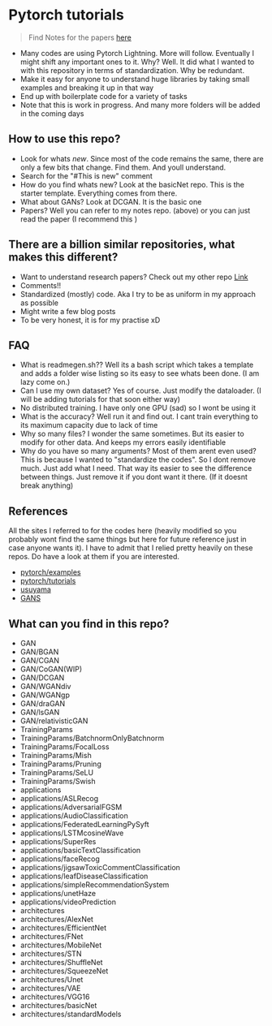 # Pytorch tutorials

> Find Notes for the papers [here](https://github.com/SubhadityaMukherjee/DLPapers)

- Many codes are using Pytorch Lightning. More will follow. Eventually I might shift any important ones to it. Why? Well. It did what I wanted to with this repository in terms of standardization. Why be redundant. 
- Make it easy for anyone to understand huge libraries by taking small examples and breaking it up in that way
- End up with boilerplate code for a variety of tasks
- Note that this is work in progress. And many more folders will be added in the coming days

## How to use this repo?

- Look for whats *new*. Since most of the code remains the same, there are only a few bits that change. Find them. And youll understand.
- Search for the "#This is new" comment
- How do you find whats new? Look at the basicNet repo. This is the starter template. Everything comes from there.
- What about GANs? Look at DCGAN. It is the basic one
- Papers? Well you can refer to my notes repo. (above) or you can just read the paper (I recommend this )

## There are a billion similar repositories, what makes this different?

- Want to understand research papers? Check out my other repo [Link](https://github.com/SubhadityaMukherjee/PaperImplementations/)
- Comments!!
- Standardized (mostly) code. Aka I try to be as uniform in my approach as possible
- Might write a few blog posts
- To be very honest, it is for my practise xD

## FAQ

- What is readmegen.sh?? Well its a bash script which takes a template and adds a folder wise listing so its easy to see whats been done. (I am lazy come on.)
- Can I use my own dataset? Yes of course. Just modify the dataloader. (I will be adding tutorials for that soon either way)
- No distributed training. I have only one GPU (sad) so I wont be using it
- What is the accuracy? Well run it and find out. I cant train everything to its maximum capacity due to lack of time
- Why so many files? I wonder the same sometimes. But its easier to modify for other data. And keeps my errors easily identifiable
- Why do you have so many arguments? Most of them arent even used? This is because I wanted to "standardize the codes". So I dont remove much. Just add what I need. That way its easier to see the difference between things. Just remove it if you dont want it there. (If it doesnt break anything)


## References
All the sites I referred to for the codes here (heavily modified so you probably wont find the same things but here for future reference just in case anyone wants it). 
I have to admit that I relied pretty heavily on these repos. Do have a look at them if you are interested.

- [pytorch/examples](https://github.com/pytorch/examples)
- [pytorch/tutorials](https://github.com/pytorch/tutorials/)
- [usuyama](https://github.com/usuyama/pytorch-unet) 
- [GANS](https://github.com/eriklindernoren/PyTorch-GAN/blob/master/implementations/wgan_div/wgan_div.py)

## What can you find in this repo?


- GAN
- GAN/BGAN
- GAN/CGAN
- GAN/CoGAN(WIP)
- GAN/DCGAN
- GAN/WGANdiv
- GAN/WGANgp
- GAN/draGAN
- GAN/lsGAN
- GAN/relativisticGAN
- TrainingParams
- TrainingParams/BatchnormOnlyBatchnorm
- TrainingParams/FocalLoss
- TrainingParams/Mish
- TrainingParams/Pruning
- TrainingParams/SeLU
- TrainingParams/Swish
- applications
- applications/ASLRecog
- applications/AdversarialFGSM
- applications/AudioClassification
- applications/FederatedLearningPySyft
- applications/LSTMcosineWave
- applications/SuperRes
- applications/basicTextClassification
- applications/faceRecog
- applications/jigsawToxicCommentClassification
- applications/leafDiseaseClassification
- applications/simpleRecommendationSystem
- applications/unetHaze
- applications/videoPrediction
- architectures
- architectures/AlexNet
- architectures/EfficientNet
- architectures/FNet
- architectures/MobileNet
- architectures/STN
- architectures/ShuffleNet
- architectures/SqueezeNet
- architectures/Unet
- architectures/VAE
- architectures/VGG16
- architectures/basicNet
- architectures/standardModels
